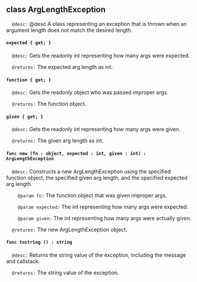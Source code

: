 ## class ArgLengthException

&nbsp;&nbsp;&nbsp;&nbsp;```@desc:``` @desc A class representing an exception that is thrown when an argument length does not match the desired length.

#### ```expected { get; }```

&nbsp;&nbsp;&nbsp;&nbsp;```@desc:``` Gets the readonly int representing how many args were expected.

&nbsp;&nbsp;&nbsp;&nbsp;```@returns:``` The expected arg length as int.

#### ```function { get; }```

&nbsp;&nbsp;&nbsp;&nbsp;```@desc:``` Gets the readonly object who was passed improper args.

&nbsp;&nbsp;&nbsp;&nbsp;```@returns:``` The function object.

#### ```given { get; }```

&nbsp;&nbsp;&nbsp;&nbsp;```@desc:``` Gets the readonly int representing how many args were given.

&nbsp;&nbsp;&nbsp;&nbsp;```@returns:``` The given arg length as int.

#### ```func new (fn : object, expected : int, given : int) : ArgLengthException```

&nbsp;&nbsp;&nbsp;&nbsp;```@desc:``` Constructs a new ArgLengthException using the specified function object, the specified given arg length, and the specified expected arg length.

&nbsp;&nbsp;&nbsp;&nbsp;&nbsp;&nbsp;&nbsp;&nbsp;```@param fn:``` The function object that was given improper args.

&nbsp;&nbsp;&nbsp;&nbsp;&nbsp;&nbsp;&nbsp;&nbsp;```@param expected:``` The int representing how many args were expected.

&nbsp;&nbsp;&nbsp;&nbsp;&nbsp;&nbsp;&nbsp;&nbsp;```@param given:``` The int representing how many args were actually given.

&nbsp;&nbsp;&nbsp;&nbsp;```@returns:``` The new ArgLengthException object.

#### ```func tostring () : string```

&nbsp;&nbsp;&nbsp;&nbsp;```@desc:``` Returns the string value of the exception, including the message and callstack.

&nbsp;&nbsp;&nbsp;&nbsp;```@returns:``` The string value of the exception.


